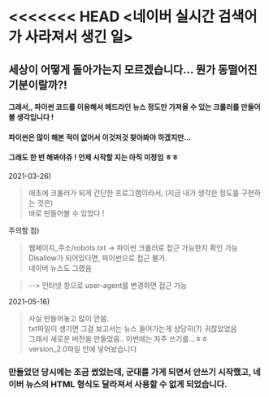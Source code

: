 <<<<<<< HEAD
<네이버 실시간 검색어가 사라져서 생긴 일>
======================================================
세상이 어떻게 돌아가는지 모르겠습니다...
뭔가 동떨어진 기분이랄까?!
-------------------------------------------------------

#### 그래서,, 파이썬 코드를 이용해서 헤드라인 뉴스 정도만 가져올 수 있는 크롤러를 만들어 볼 생각입니다 !  
#### 파이썬은 많이 해본 적이 없어서 이것저것 찾아봐야 하겠지만...  
#### 그래도 한 번 해봐야쥬 ! 언제 시작할 지는 아직 미정임 ㅎㅎ  


2021-03-26)
>애초에 크롤러가 되게 간단한 프로그램이라서, (지금 내가 생각한 정도를 구현하는 것은)  
바로 만들어볼 수 있었다 !

주의할 점)
> 웹페이지_주소/robots.txt -> 파이썬 크롤러로 접근 가능한지 확인 가능  
Disallow가 되어있다면, 파이썬으로 접근 불가.  
네이버 뉴스도 그랬음

> --> 인터넷 창으로 user-agent를 변경하면 접근 가능

2021-05-16)  
>사실 만들어놓고 많이 안씀.  
>txt파일이 생기면 그걸 보고서는 뉴스 들어가는게 상당히(?) 귀찮았었음  
>그래서 새로운 버전을 만들었음.. 이번에는 자주 쓰기를...ㅎㅎ  
>version_2.0파일 안에 넣어놨습니다



### 만들었던 당시에는 조금 썼었는데, 군대를 가게 되면서 안쓰기 시작했고, 네이버 뉴스의 HTML 형식도 달라져서 사용할 수 없게 되었습니다.

